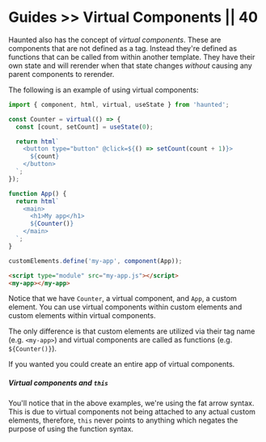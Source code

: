 # Guides >> Virtual Components || 40

Haunted also has the concept of _virtual components_. These are components that are not defined as a tag. Instead they're defined as functions that can be called from within another template. They have their own state and will rerender when that state changes _without_ causing any parent components to rerender.

The following is an example of using virtual components:

```js playground virtual my-app.js
import { component, html, virtual, useState } from 'haunted';

const Counter = virtual(() => {
  const [count, setCount] = useState(0);

  return html`
    <button type="button" @click=${() => setCount(count + 1)}>
      ${count}
    </button>
  `;
});

function App() {
  return html`
    <main>
      <h1>My app</h1>
      ${Counter()}
    </main>
  `;
}

customElements.define('my-app', component(App));
```

```html playground-file virtual index.html
<script type="module" src="my-app.js"></script>
<my-app></my-app>
```

Notice that we have `Counter`, a virtual component, and `App`, a custom element. You can use virtual components within custom elements and custom elements within virtual components.

The only difference is that custom elements are utilized via their tag name (e.g. `<my-app>`) and virtual components are called as functions (e.g. `${Counter()}`).

If you wanted you could create an entire app of virtual components.

##### Virtual components and `this`

You'll notice that in the above examples, we're using the fat arrow syntax. This is due to virtual components not being attached to any actual custom elements, therefore, `this` never points to anything which negates the purpose of using the function syntax.
